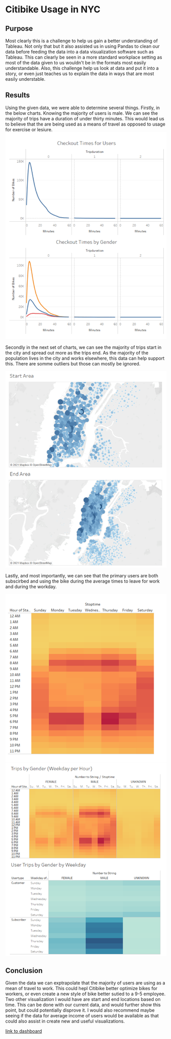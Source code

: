 # Citibike Usage in NYC
## Purpose
Most clearly this is a challenge to help us gain a better understanding of Tableau. Not only that but it also assisted us in using Pandas to clean our data before feeding the data
into a data visualization software such as Tableau. This can clearly be seen in a more standard workplace setting as most of the data given to us wouldn't be in the formats most
easily understandable. Also, this challenge help us look at data and put it into a story, or even just teaches us to explain the data in ways that are most easily understable. 
## Results
Using the given data, we were able to determine several things. Firstly, in the below charts. Knowing the majority of users is male. We can see the majority of trips have a duration of under thirty minutes. This would lead us to believe that the are being used as a means of travel as opposed to usage for exercise or lesiure.  
![figure1](https://github.com/HussanK/NYC_Citibuke_Challenge/blob/main/images/fig_1.png)

Secondly in the next set of charts, we can see the majority of trips start in the city and spread out more as the trips end. As the majority of the population lives in the city
and works elsewhere, this data can help support this. There are somme outliers but those can mostly be ignored. 

![figure4](https://github.com/HussanK/NYC_Citibuke_Challenge/blob/main/images/fig_4.png)

Lastly, and most importantly, we can see that the primary users are both subscirbed and using the bike during the average times to leave for work and during the workday. 

![figure2](https://github.com/HussanK/NYC_Citibuke_Challenge/blob/main/images/fig_2.png)
![figure3](https://github.com/HussanK/NYC_Citibuke_Challenge/blob/main/images/fig_3.png)

## Conclusion
Given the data we can exptrapolate that the majority of users are using as a mean of travel to work. This could hepl Citibike better optimize bikes for workers, or even create a 
new style of bike better sutied to a 9-5 employee. Two other visualization I would have are start and end locations based on time. This can be done with our current data, and 
would further show this point, but could potentially disprove it. I would also recommend maybe seeing if the data for average income of users would be available as that could 
also assist in create new and useful visualizations. 

[link to dashboard](https://public.tableau.com/app/profile/hussan.kureishy/viz/NYC-Citibike-Challenge_16381461210140/BikeUltization)

